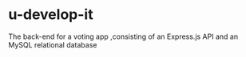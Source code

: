 # u-develop-it
The back-end for a voting app ,consisting of an Express.js API and an MySQL relational database
